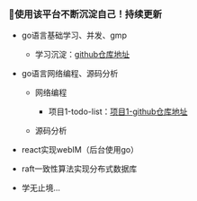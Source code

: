### 👋使用该平台不断沉淀自己！持续更新

* go语言基础学习、并发、gmp
    
    * 学习沉淀：[github仓库地址](https://github.com/547173318/redo-golang)
 
* go语言网络编程、源码分析
   * 网络编程 
        * 项目1-todo-list：[项目1-github仓库地址](https://github.com/547173318/todo-list)
        
    * 源码分析

* react实现webIM（后台使用go）

* raft一致性算法实现分布式数据库

* 学无止境...

